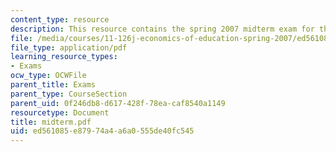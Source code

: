 ```yaml
---
content_type: resource
description: This resource contains the spring 2007 midterm exam for the course.
file: /media/courses/11-126j-economics-of-education-spring-2007/ed561085e87974a4a6a0555de40fc545_midterm.pdf
file_type: application/pdf
learning_resource_types:
- Exams
ocw_type: OCWFile
parent_title: Exams
parent_type: CourseSection
parent_uid: 0f246db8-d617-428f-78ea-caf8540a1149
resourcetype: Document
title: midterm.pdf
uid: ed561085-e879-74a4-a6a0-555de40fc545
---
```

